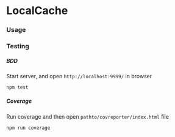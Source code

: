 
LocalCache
==========

### Usage





### Testing

##### BDD
Start server, and open `http://localhost:9999/` in browser
```js
npm test
```

##### Coverage
Run coverage and then open `pathto/covreporter/index.html` file
```
npm run coverage
```
